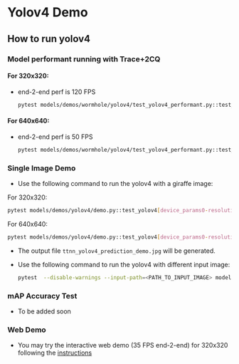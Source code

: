 # Yolov4 Demo

## How to run yolov4

### Model performant running with Trace+2CQ

#### For 320x320:
- end-2-end perf is 120 FPS
  ```bash
  pytest models/demos/wormhole/yolov4/test_yolov4_performant.py::test_run_yolov4_trace_2cqs_inference[resolution0-True-1-act_dtype0-weight_dtype0-device_params0]
  ```
#### For 640x640:
- end-2-end perf is 50 FPS
  ```bash
  pytest models/demos/wormhole/yolov4/test_yolov4_performant.py::test_run_yolov4_trace_2cqs_inference[resolution1-True-1-act_dtype0-weight_dtype0-device_params0]
  ```


### Single Image Demo

- Use the following command to run the yolov4 with a giraffe image:

For 320x320:
  ```bash
  pytest models/demos/yolov4/demo.py::test_yolov4[device_params0-resolution0]
  ```
For 640x640:
  ```bash
  pytest models/demos/yolov4/demo.py::test_yolov4[device_params0-resolution1]
  ```
- The output file `ttnn_yolov4_prediction_demo.jpg` will be generated.

- Use the following command to run the yolov4 with different input image:
  ```bash
  pytest  --disable-warnings --input-path=<PATH_TO_INPUT_IMAGE> models/demos/yolov4/demo.py
  ```


### mAP Accuracy Test
- To be added soon

### Web Demo
- You may try the interactive web demo (35 FPS end-2-end) for 320x320 following the [instructions](https://github.com/tenstorrent/tt-metal/blob/main/models/demos/yolov4/README.md)

